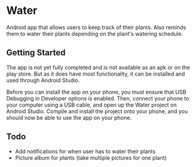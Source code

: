 # Water
Android app that allows users to keep track of their plants. Also reminds them to water their plants depending on the plant's watering 
schedule.

## Getting Started
The app is not yet fully completed and is not available as an apk or on the play store. But as it does have most functionality, it can
be installed and used through Android Studio.

Before you can install the app on your phone, you must ensure that USB Debugging in Developer options is enabled. Then, connect your phone
to your computer using a USB cable, and open up the Water project on Android Studio. Compile and install the project onto your phone, and
you should now be able to use the app on your phone.

## Todo
- Add notifications for when user has to water their plants
- Picture album for plants (take multiple pictures for one plant)
